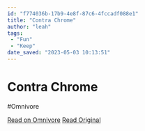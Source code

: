 ```yaml
---
id: "f774036b-17b9-4e8f-87c6-4fccadf088e1"
title: "Contra Chrome"
author: "leah"
tags:
 - "Fun"
 - "Keep"
date_saved: "2023-05-03 10:13:51"
---
```


# Contra Chrome
#Omnivore

[Read on Omnivore](https://omnivore.app/me/chapters-contra-chrome-a-webcomic-187e0e3b32e)
[Read Original](https://contrachrome.com/chapters)

